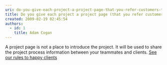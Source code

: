 ```yaml
---
uri: do-you-give-each-project-a-project-page-that-you-refer-customers-to
title: Do you give each project a project page (that you refer customers to)?
created: 2009-02-19 02:45:54
authors:
  - id: 1
    title: Adam Cogan
---
```





<span class='intro'> A project page is not a place to introduce the project. It will be used to share the project process information between your teammates and clients. <a href="/rules-to-better-software-consultants-happy-clients">See our rules to happy clients</a>  </span>

<a href="/do-you-use-a-project-portal-for-your-team-and-client"></a>​​​​


